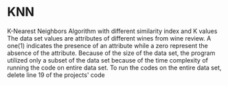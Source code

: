 # KNN
K-Nearest Neighbors Algorithm with different similarity index and K values
The data set values are attributes of different wines from wine review. A one(1) indicates the presence of an attribute while a zero represent the absence of the attribute. Because of the size of the data set, the program utilized only a subset of the data set because of the time complexity of running the code on entire data set.
To run the codes on the entire data set, delete line 19 of the projects' code

